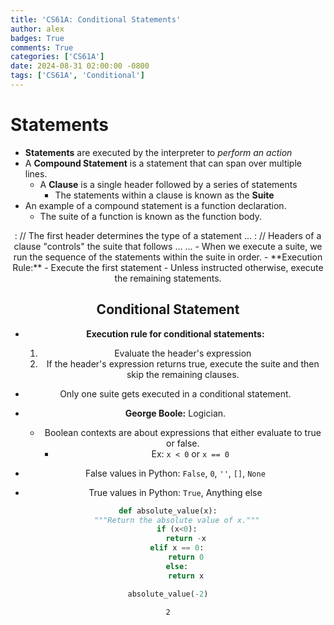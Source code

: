 ```yaml
---
title: 'CS61A: Conditional Statements'
author: alex
badges: True
comments: True
categories: ['CS61A']
date: 2024-08-31 02:00:00 -0800
tags: ['CS61A', 'Conditional']
---
```


# Statements
- **Statements** are executed by the interpreter to *perform an action*
- A **Compound Statement** is a statement that can span over multiple lines.
    - A **Clause** is a single header followed by a series of statements
        - The statements within a clause is known as the **Suite**
- An example of a compound statement is a function declaration.
    - The suite of a function is known as the function body.
<header>:           // The first header determines the type of a statement
    <statement>
    <statement>
    ...
<separating header>:    // Headers of a clause "controls" the suite that follows
    <statement>
    <statement>
    ...
...
- When we execute a suite, we run the sequence of the statements within the suite in order.
- **Execution Rule:**
    - Execute the first statement
    - Unless instructed otherwise, execute the remaining statements.

## Conditional Statement
- **Execution rule for conditional statements:**
    1) Evaluate the header's expression  
    2) If the header's expression returns true, execute the suite and then skip the remaining clauses.  

- Only one suite gets executed in a conditional statement.
- **George Boole:** Logician. 
    - Boolean contexts are about expressions that either evaluate to true or false.
        - Ex: `x < 0` or `x == 0`
- False values in Python: `False`, `0`, `''`, `[]`, `None`
- True values in Python: `True`, Anything else



```python
def absolute_value(x):
    """Return the absolute value of x."""
    if (x<0):
        return -x
    elif x == 0:
        return 0
    else:
        return x

absolute_value(-2)
```




    2


